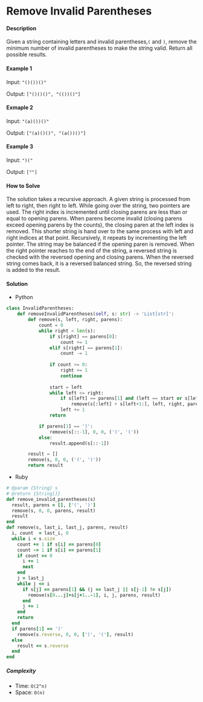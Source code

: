 # Remove Invalid Parentheses

#### Description

Given a string containing letters and invalid parentheses,`(` and `)`, remove the minimum number of invalid parentheses to make the string valid. Return all possible results.

#### Example 1
Input: `"()())()"`

Output: `["()()()", "(())()"]`

#### Exmaple 2
Input: `"(a)())()"`

Output: `["(a)()()", "(a())()"]`

#### Example 3
Input: `")("`

Output: `[""]`

#### How to Solve

The solution takes a recursive approach. A given string is processed from left to right, then right to left. While going over the string, two pointers are used. The right index is incremented until closing parens are less than or equal to opening parens. When parens become invalid (closing parens exceed opening parens by the counts), the closing paren at the left index is removed. This shorter string is hand over to the same process with left and right indices at that point. Recursively, it repeats by incrementing the left pointer. The string may be balanced if the opening paren is removed. When the right pointer reaches to the end of the string, a reversed string is checked with the reversed opening and closing parens. When the reversed string comes back, it is a reversed balanced string. So, the reversed string is added to the result.

#### Solution
- Python

```python
class InvalidParentheses:
    def removeInvalidParentheses(self, s: str) -> 'List[str]':
        def remove(s, left, right, parens):
            count = 0
            while right < len(s):
                if s[right] == parens[0]:
                    count += 1
                elif s[right] == parens[1]:
                    count -= 1
                
                if count >= 0:
                    right += 1
                    continue
                
                start = left
                while left <= right:
                    if s[left] == parens[1] and (left == start or s[left - 1] != parens[1]):
                        remove(s[:left] + s[left+1:], left, right, parens)
                    left += 1
                return

            if parens[1] == ')':
                remove(s[::-1], 0, 0, (')', '('))
            else:
                result.append(s[::-1])

        result = []
        remove(s, 0, 0, ('(', ')'))
        return result
```

- Ruby

```ruby
# @param {String} s
# @return {String[]}
def remove_invalid_parentheses(s)
  result, parens = [], ['(', ')']
  remove(s, 0, 0, parens, result)
  result
end
def remove(s, last_i, last_j, parens, result)
  i, count  = last_i, 0
  while i < s.size
    count += 1 if s[i] == parens[0]
    count -= 1 if s[i] == parens[1]
    if count >= 0
      i += 1
      next
    end
    j = last_j
    while j <= i
      if s[j] == parens[1] && (j == last_j || s[j-1] != s[j])
        remove(s[0...j]+s[j+1..-1], i, j, parens, result)
      end
      j += 1
    end
    return
  end
  if parens[1] == ')'
    remove(s.reverse, 0, 0, [')', '('], result)
  else
    result << s.reverse
  end
end
```

##### Complexity
- Time: `O(2^n)`
- Space: `O(n)`